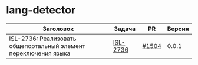 # lang-detector


| Заголовок | Задача | PR | Версия |
|--|--|--|--|
| ISL-2736: Реализовать общепортальный элемент переключения языка | [ISL-2736](https://st.yandex-team.ru/ISL-2736) | [#1504](https://github.yandex-team.ru/lego/islands/pull/1504) | 0.0.1 |
